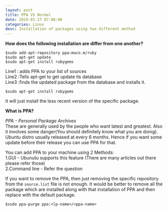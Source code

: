 ```yaml
---
layout: post
title: PPA VS Normal
date: 2019-01-27 07:08:00
categories: Linux
desc: Installation of packages using two different method
---
```


**How does the following installation are differ from one another?**

```console
$sudo add-apt-repository ppa:maco.m/ruby 
$sudo apt-get update 
$sudo apt-get install rubygems  
```

Line1 : adds PPA to your list of sources <br/>
Line2 :Tells apt-get to get update its database  
Line3 :finds the updated package from the database and installs it. <br/>

```console
$sudo apt-get install rubygems 
```  

It will just install the less recent version of the specific package.


**What is PPA?**

*PPA - Personal Package Archives* <br/>
These are generally used by the people who want latest and greatest. Also it involves some danger(You should definitely know what you are doing).
Ubuntu distro usually released at every 6 months. Hence if you want some update before their release you can use PPA for that.<br/>

You can add PPA to your machine using 2 Methods: <br/>
1.GUI - Ubunutu supports this feature (There are many articles out there please refer those) <br/>
2.Command line - Refer the question  <br/>

If you want to remove the PPA, then just removing the specific repository from the `source.list` file is not enough.
It would be better to remove all the package which are installed along with that installation of PPA and then replace with the default package.

	$sudo ppa-purge ppa:<lp-name>/<ppa-name>


